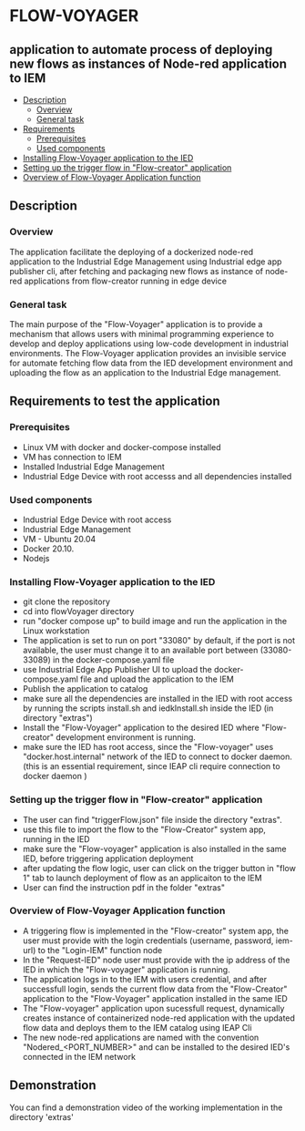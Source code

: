 # FLOW-VOYAGER 
## application to automate process of deploying new flows as instances of Node-red application to IEM

  - [Description](#description)
    - [Overview](#overview)
    - [General task](#general-task)
  - [Requirements](#requirements)
    - [Prerequisites](#prerequisites)
    - [Used components](#used-components)
  - [Installing Flow-Voyager application to the IED](#InstallingFlow-VoyagerapplicationtotheIED)
  - [Setting up the trigger flow in "Flow-creator" application](#SettingupthetriggerflowinFlowcreatorapplication)
  - [Overview of Flow-Voyager Application function](#overview-of-application-function)

## Description

###  Overview
The application facilitate the deploying of a dockerized node-red application to the Industrial Edge Management using Industrial edge app publisher cli, after fetching and packaging new flows as instance of node-red applications from flow-creator running in edge device  

### General task

The main purpose of the "Flow-Voyager" application is to provide a mechanism that allows users with minimal programming experience to develop and deploy applications using low-code development in industrial environments. The Flow-Voyager application provides an invisible service for automate fetching flow data from the IED development environment and uploading the flow as an application to the Industrial Edge management.

## Requirements to test the application

###  Prerequisites

- Linux VM with docker and docker-compose installed
- VM has connection to IEM 
- Installed Industrial Edge Management
- Industrial Edge Device with root accesss and all dependencies installed

### Used components

- Industrial Edge Device with root access
- Industrial Edge Management 
- VM - Ubuntu 20.04
- Docker 20.10.
- Nodejs

### Installing Flow-Voyager application to the IED
- git clone the repository
- cd into flowVoyager directory
- run "docker compose up" to build image and run the application in the Linux workstation
- The application is set to run on port "33080" by default, if the port is not available, the user must change it to an available port between (33080-33089) in the docker-compose.yaml file
- use Industrial Edge App Publisher UI to upload the docker-compose.yaml file and upload the application to the IEM
- Publish the application to catalog 
- make sure all the dependencies are installed in the IED with root access by running the scripts install.sh and iedkInstall.sh inside the IED  (in directory "extras") 
- Install the "Flow-Voyager" application to the desired IED where "Flow-creator" development environment is running.   
- make sure the IED has root access, since the "Flow-voyager" uses "docker.host.internal" network of the IED to connect to docker daemon. (this is an essential requirement, since IEAP cli require connection to docker daemon )

### Setting up the trigger flow in "Flow-creator" application
- The user can find "triggerFlow.json" file inside the directory "extras".
- use this file to import the flow to the "Flow-Creator" system app, running in the IED
- make sure the "Flow-voyager" application is also installed in the same IED, before triggering application deployment
- after updating the flow logic, user can click on the trigger button in "flow 1" tab to launch deployment of flow as an applicaiton to the IEM
- User can find the instruction pdf in the folder "extras"
### Overview of Flow-Voyager Application function

- A triggering flow is implemented in the "Flow-creator" system app, the user must provide with the login credentials (username, password, iem-url) to the "Login-IEM" function node 
- In the "Request-IED" node user must provide with the ip address of the IED in which the "Flow-voyager" application is running. 
- The application logs in to the IEM with users credential, and after successfull login, sends the current flow data from the "Flow-Creator" application to the "Flow-Voyager" application installed in the same IED 
- The "Flow-voyager" application upon sucessfull request, dynamically creates instance of containerized node-red application with the updated flow data and deploys them to the IEM catalog using IEAP Cli
- The new node-red applications are named with the convention "Nodered_<PORT_NUMBER>" and can be installed to the desired IED's connected in the IEM network 
## Demonstration
You can find a demonstration video of the working implementation in the directory 'extras'

